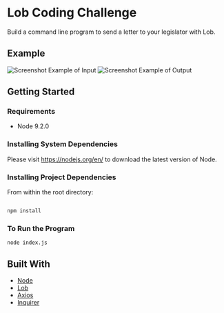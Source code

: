 # Lob Coding Challenge

Build a command line program to send a letter to your legislator with Lob.

## Example
![Screenshot Example of Input](https://ibb.co/kNXRBm)
![Screenshot Example of Output](https://ibb.co/hgAUWm)

## Getting Started

### Requirements
- Node 9.2.0

### Installing System Dependencies
Please visit https://nodejs.org/en/ to download the latest version of Node.

### Installing Project Dependencies
From within the root directory:

```sh

npm install

```
### To Run the Program

`node index.js`

## Built With
- [Node](https://nodejs.org/en/)
- [Lob](https://lob.com/)
- [Axios](https://github.com/axios/axios)
- [Inquirer](https://github.com/SBoudrias/Inquirer.js/)
